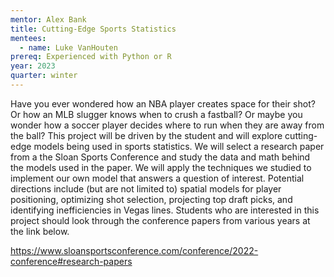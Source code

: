 ```yaml
---
mentor: Alex Bank
title: Cutting-Edge Sports Statistics
mentees:
  - name: Luke VanHouten
prereq: Experienced with Python or R
year: 2023
quarter: winter
---
```

Have you ever wondered how an NBA player creates space for their shot? Or how an MLB slugger knows when to crush a fastball? Or maybe you wonder how a soccer player decides where to run when they are away from the ball? This project will be driven by the student and will explore cutting-edge models being used in sports statistics. We will select a research paper from a the Sloan Sports Conference and study the data and math behind the models used in the paper. We will apply the techniques we studied to implement our own model that answers a question of interest. Potential directions include (but are not limited to) spatial models for player positioning, optimizing shot selection, projecting top draft picks, and identifying inefficiencies in Vegas lines. Students who are interested in this project should look through the conference papers from various years at the link below.

<a href="https://www.sloansportsconference.com/conference/2022-conference#research-papers">https://www.sloansportsconference.com/conference/2022-conference#research-papers</a>